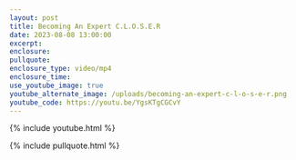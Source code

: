 ```yaml
---
layout: post
title: Becoming An Expert C.L.O.S.E.R
date: 2023-08-08 13:00:00
excerpt:
enclosure:
pullquote:
enclosure_type: video/mp4
enclosure_time:
use_youtube_image: true
youtube_alternate_image: /uploads/becoming-an-expert-c-l-o-s-e-r.png
youtube_code: https://youtu.be/YgsKTgCGCvY
---
```

{% include youtube.html %}

{% include pullquote.html %}
